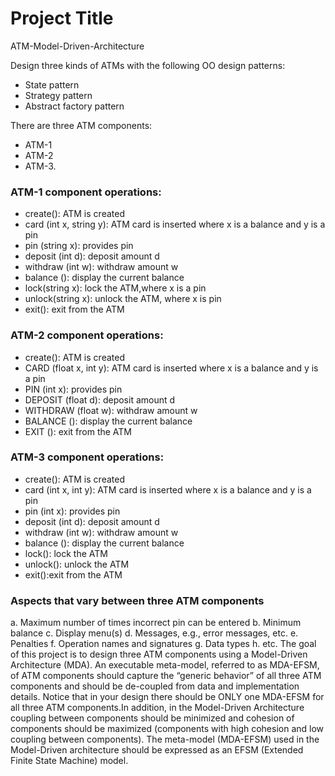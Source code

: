 # Project Title 
ATM-Model-Driven-Architecture

Design three kinds of ATMs with the following OO design patterns: 

* State pattern
* Strategy pattern
* Abstract factory pattern

There are three ATM components: 
* ATM-1 
* ATM-2 
* ATM-3. 

### ATM-1 component operations: 

* create(): ATM is created  
* card (int x, string y): ATM card is inserted where x is a balance and y is a pin 
* pin (string x): provides pin
* deposit (int d): deposit amount d
* withdraw (int w): withdraw amount w
* balance (): display the current balance
* lock(string x): lock the ATM,where x is a pin 
* unlock(string x): unlock the ATM, where x is pin 
* exit(): exit from the ATM 

### ATM-2 component operations: 

* create(): ATM is created
* CARD (float x, int y): ATM card is inserted where x is a balance and y is a pin 
* PIN (int x): provides pin 
* DEPOSIT (float d): deposit amount d 
* WITHDRAW (float w): withdraw amount w 
* BALANCE (): display the current balance 
* EXIT (): exit from the ATM 

### ATM-3  component operations: 

* create(): ATM is created
* card (int x, int y): ATM card is inserted where x is a balance and y is a pin
* pin (int x): provides pin 
* deposit (int d): deposit amount d 
* withdraw (int w): withdraw amount w 
* balance (): display the current balance
* lock(): lock the ATM
* unlock(): unlock the ATM
* exit():exit from the ATM  

### Aspects that vary between three ATM components 
a. Maximum number of times incorrect pin can be entered b. Minimum balance c. Display menu(s) d. Messages, e.g., error messages, etc. e. Penalties f. Operation names and signatures g. Data types h. etc. The goal of this project is to design three ATM components using a Model-Driven Architecture (MDA). An executable meta-model, referred to as MDA-EFSM, of ATM components should capture the “generic behavior” of all three ATM components and should be de-coupled from data and implementation details. Notice that in your design there should be ONLY one MDA-EFSM for all three ATM components.In addition, in the Model-Driven Architecture coupling between components should be minimized and cohesion of components should be maximized (components with high cohesion and low coupling between components). The meta-model (MDA-EFSM) used in the Model-Driven architecture should be expressed as an EFSM (Extended Finite State Machine) model.

